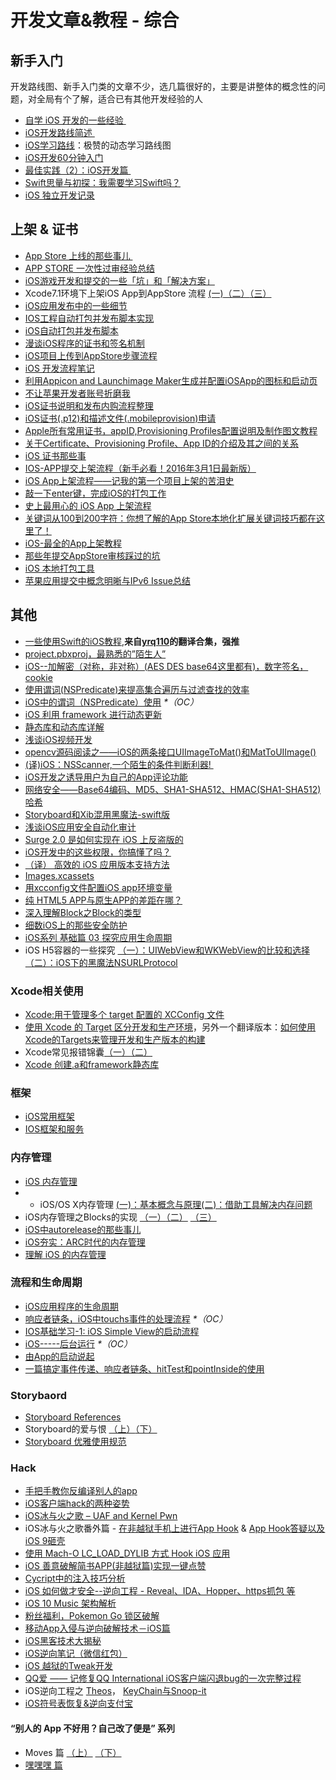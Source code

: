 # 开发文章&教程 - 综合
## 新手入门
开发路线图、新手入门类的文章不少，选几篇很好的，主要是讲整体的概念性的问题，对全局有个了解，适合已有其他开发经验的人
- [自学 iOS 开发的一些经验 ][1]
- [iOS开发路线简述 ][2]
- [iOS学习路线][3]：极赞的动态学习路线图
- [iOS开发60分钟入门][4]
- [最佳实践（2）：iOS开发篇 ][5]
- [Swift思量与初探：我需要学习Swift吗？][6]
- [iOS 独立开发记录][7]

## 上架 & 证书
- [App Store 上线的那些事儿 ][8]
- [APP STORE 一次性过审经验总结][9]
- [iOS游戏开发和提交的一些「坑」和「解决方案」][10]
- Xcode7.1环境下上架iOS App到AppStore 流程 [(一)][11][（二）][12][（三）][13]
- [iOS应用发布中的一些细节][14]
- [IOS工程自动打包并发布脚本实现][15]
- [iOS自动打包并发布脚本][16]
- [漫谈iOS程序的证书和签名机制][17]
- [iOS项目上传到AppStore步骤流程][18]
- [iOS 开发流程笔记][19]
- [利用Appicon and Launchimage Maker生成并配置iOSApp的图标和启动页][20]
- [不让苹果开发者账号折磨我][21]
- [iOS证书说明和发布内购流程整理][22]
- [iOS证书(.p12)和描述文件(.mobileprovision)申请][23]
- [Apple所有常用证书，appID,Provisioning Profiles配置说明及制作图文教程][24]
- [关于Certificate、Provisioning Profile、App ID的介绍及其之间的关系][25]
- [iOS 证书那些事][26]
- [IOS-APP提交上架流程（新手必看！2016年3月1日最新版）][27]
- [iOS App上架流程——记我的第一个项目上架的苦泪史][28]
- [敲一下enter键，完成iOS的打包工作][29]
- [史上最用心的 iOS App 上架流程][30]
- [关键词从100到200字符：你想了解的App Store本地化扩展关键词技巧都在这里了！][31]
- [iOS-最全的App上架教程][32]
- [那些年提交AppStore审核踩过的坑][33]
- [iOS 本地打包工具][34]
- [苹果应用提交中概念明晰与IPv6 Issue总结][35]

## 其他
- [一些使用Swift的iOS教程][36],**来自[yrq110][37]的翻译合集，强推**
- [project.pbxproj，最熟悉的”陌生人”][38]
- [iOS--加解密（对称，非对称）(AES DES base64这里都有)，数字签名，cookie][39]
- [使用谓词(NSPredicate)来提高集合遍历与过滤查找的效率][40]
- [iOS中的谓词（NSPredicate）使用][41] _\*（OC）_
- [iOS 利用 framework 进行动态更新][42]
- [静态库和动态库详解][43]
- [浅谈iOS视频开发][44]
- [opencv源码阅读之——iOS的两条接口UIImageToMat()和MatToUIImage()][45]
- [(译)iOS：NSScanner,一个陌生的条件判断利器! ][46]
- [iOS开发之诱导用户为自己的App评论功能][47]
- [网络安全——Base64编码、MD5、SHA1-SHA512、HMAC(SHA1-SHA512)哈希][48]
- [Storyboard和Xib混用黑魔法-swift版][49]
- [浅谈iOS应用安全自动化审计][50]
- [Surge 2.0 是如何实现在 iOS 上反盗版的][51]
- [iOS开发中的这些权限，你搞懂了吗？][52]
- [（译） 高效的 iOS 应用版本支持方法][53]
- [Images.xcassets][54]
- [用xcconfig文件配置iOS app环境变量][55]
- [纯 HTML5 APP与原生APP的差距在哪？][56]
- [深入理解Block之Block的类型][57]
- [细数iOS上的那些安全防护][58]
- [iOS系列 基础篇 03 探究应用生命周期][59]
- iOS H5容器的一些探究 [（一）：UIWebView和WKWebView的比较和选择][60][（二）：iOS下的黑魔法NSURLProtocol][61]

### Xcode相关使用
- [Xcode:用于管理多个 target 配置的 XCConfig 文件][62]
- [使用 Xcode 的 Target 区分开发和生产环境][63]，另外一个翻译版本：[如何使用Xcode的Targets来管理开发和生产版本的构建][64]
- Xcode常见报错锦囊[（一）][65][（二）][66]
- [Xcode 创建.a和framework静态库][67]

### 框架
- [iOS常用框架][68]
- [IOS框架和服务][69]

### 内存管理
- [iOS 内存管理][70]
- - iOS/OS X内存管理 [(一)：基本概念与原理][71][(二)：借助工具解决内存问题][72]
- iOS内存管理之Blocks的实现 [（一）][73][（二）][74] [（三）][75]
- [iOS中autorelease的那些事儿][76]
- [iOS夯实：ARC时代的内存管理][77]
- [理解 iOS 的内存管理][78]

### 流程和生命周期
- [iOS应用程序的生命周期][79]
- [响应者链条，iOS中touchs事件的处理流程][80] _\*（OC）_
- [IOS基础学习-1: iOS Simple View的启动流程][81]
- [iOS-----后台运行][82] _\*（OC）_
- [由App的启动说起][83]
- [一篇搞定事件传递、响应者链条、hitTest和pointInside的使用][84]

### Storybaord
- [Storyboard References][85]
- Storyboard的爱与恨 [（上）][86][（下）][87]
- [Storyboard 优雅使用规范][88]

### Hack
- [手把手教你反编译别人的app][89]
- [iOS客户端hack的两种姿势][90]
- [iOS冰与火之歌 – UAF and Kernel Pwn][91]
- iOS冰与火之歌番外篇 - [在非越狱手机上进行App Hook][92] & [App Hook答疑以及iOS 9砸壳][93]
- [使用 Mach-O LC\_LOAD\_DYLIB 方式 Hook iOS 应用][94]
- [iOS 善意破解简书APP(非越狱篇)实现一键点赞][95]
- [Cycript中的注入技巧分析][96]
- [iOS 如何做才安全--逆向工程  -  Reveal、IDA、Hopper、https抓包 等][97]
- [iOS 10 Music 架构解析][98]
- [粉丝福利，Pokemon Go 锁区破解][99]
- [移动App入侵与逆向破解技术－iOS篇][100]
- [iOS黑客技术大揭秘][101]
- [iOS逆向笔记（微信红包）][102]
- [iOS 越狱的Tweak开发][103]
- [QQ爱 —— 记修复QQ International iOS客户端闪退bug的一次完整过程][104]
- iOS逆向工程之 [Theos][105]， [KeyChain与Snoop-it][106]
- [iOS符号表恢复&逆向支付宝][107]

#### “别人的 App 不好用？自己改了便是” 系列
- Moves 篇 [（上）][108]  [（下）][109]
- [嘿嘿嘿 篇][110]

[1]:	http://limboy.me/ios/2014/12/31/learning-ios.html
[2]:	http://www.coderyi.com/archives/397
[3]:	http://ios.skyfox.org/route.html
[4]:	http://blog.csdn.net/a451493485/article/details/9364867
[5]:	http://ios.jobbole.com/81830/
[6]:	https://segmentfault.com/a/1190000004483254 "Swift思量与初探：我需要学习Swift吗？"
[7]:	http://azureyu.com/iOSDevRecord.html
[8]:	http://wiki.jikexueyuan.com/project/app-store-refused/
[9]:	http://pmjane.com/post/app-store-ci-xing-guo-shen-jing-yan-zong-jie
[10]:	http://wuzhiwei.net/ios_dev_trap_and_solution/ "iOS游戏开发和提交的一些「坑」和「解决方案」"
[11]:	http://www.cnblogs.com/ChinaKingKong/p/4957682.html "Xcode7.1环境下上架iOS App到AppStore 流程 (Part 一)"
[12]:	http://www.cnblogs.com/ChinaKingKong/p/4964549.html
[13]:	http://www.cnblogs.com/ChinaKingKong/p/4964745.html
[14]:	http://www.cnblogs.com/daiweilai/p/4974394.html "iOS应用发布中的一些细节"
[15]:	http://blog.nswebfrog.com/2013/02/18/ios-automation/ "IOS工程自动打包并发布脚本实现"
[16]:	http://liumh.com/2015/11/25/ios-auto-archive-ipa/ "iOS自动打包并发布脚本"
[17]:	http://www.pchou.info/ios/2015/12/14/ios-certification-and-code-sign.html "漫谈iOS程序的证书和签名机制"
[18]:	http://www.cnblogs.com/jgCho/p/5089481.html "iOS项目上传到AppStore步骤流程"
[19]:	https://github.com/leecade/ios-dev-flow
[20]:	http://www.cnblogs.com/lidongxu/p/5114355.html "利用Appicon and Launchimage Maker生成并配置iOSApp的图标和启动页"
[21]:	http://www.jianshu.com/p/cb6c5f1c972b "不让苹果开发者账号折磨我"
[22]:	https://zilaiyedaren.github.io/blog/iOS%E8%AF%81%E4%B9%A6%E8%AF%B4%E6%98%8E%E5%92%8C%E5%8F%91%E5%B8%83%E5%86%85%E8%B4%AD%E6%B5%81%E7%A8%8B%E6%95%B4%E7%90%86/ "iOS证书说明和发布内购流程整理"
[23]:	https://zilaiyedaren.github.io/blog/iOS%E8%AF%81%E4%B9%A6(.p12)%E5%92%8C%E6%8F%8F%E8%BF%B0%E6%96%87%E4%BB%B6(.mobileprovision)%E7%94%B3%E8%AF%B7/ "iOS证书(.p12)和描述文件(.mobileprovision)申请"
[24]:	https://zilaiyedaren.github.io/blog/Apple%E6%89%80%E6%9C%89%E5%B8%B8%E7%94%A8%E8%AF%81%E4%B9%A6%EF%BC%8CappID,Provisioning%20Profiles%E9%85%8D%E7%BD%AE%E8%AF%B4%E6%98%8E%E5%8F%8A%E5%88%B6%E4%BD%9C%E5%9B%BE%E6%96%87%E6%95%99%E7%A8%8B/ "Apple所有常用证书，appID,Provisioning Profiles配置说明及制作图文教程"
[25]:	https://zilaiyedaren.github.io/blog/%E5%85%B3%E4%BA%8ECertificate%E3%80%81Provisioning%20Profile%E3%80%81App%20ID%E7%9A%84%E4%BB%8B%E7%BB%8D%E5%8F%8A%E5%85%B6%E4%B9%8B%E9%97%B4%E7%9A%84%E5%85%B3%E7%B3%BB/ "关于Certificate、Provisioning Profile、App ID的介绍及其之间的关系"
[26]:	http://www.cnblogs.com/wangyang1213/p/5209119.html "iOS 证书那些事"
[27]:	http://www.cnblogs.com/BK-12345/p/5232633.html "IOS-APP提交上架流程（新手必看！2016年3月1日最新版）"
[28]:	http://blog.treney.com/index.php/archives/ToAppStore.html
[29]:	http://www.jianshu.com/p/a6cc6d9346ed "敲一下enter键，完成iOS的打包工作"
[30]:	http://ios.jobbole.com/84643/
[31]:	http://www.gupowang.com/app/4226.html
[32]:	http://www.jianshu.com/p/cea762105f7c "iOS-最全的App上架教程"
[33]:	http://www.jianshu.com/p/610f8c1938d2 "那些年提交AppStore审核踩过的坑"
[34]:	http://stonedu.site/2016/08/17/iOS-%E6%9C%AC%E5%9C%B0%E6%89%93%E5%8C%85%E5%B7%A5%E5%85%B7/ "iOS 本地打包工具"
[35]:	https://segmentfault.com/a/1190000006718251 "苹果应用提交中概念明晰与IPv6 Issue总结"
[36]:	https://yrq110.gitbooks.io/some_ios_tutorials_with_swift/content/
[37]:	https://github.com/yrq110 "yrq110"
[38]:	http://www.olinone.com/?p=215
[39]:	http://www.jianshu.com/p/ac841b772c7a "iOS--加解密（对称，非对称）(AES DES base64这里都有)，数字签名，cookie"
[40]:	http://segmentfault.com/a/1190000004238379 "使用谓词(NSPredicate)来提高集合遍历与过滤查找的效率"
[41]:	http://www.jianshu.com/p/88be28860cde "iOS中的谓词（NSPredicate）使用"
[42]:	http://yq.aliyun.com/articles/3024
[43]:	http://www.jianshu.com/p/c8366e4f9378 "iOS专题2:静态库和动态库详解"
[44]:	http://www.cnblogs.com/booksky/p/5213198.html "浅谈iOS视频开发"
[45]:	http://www.cnblogs.com/panxiaochun/p/5387743.html "opencv源码阅读之——iOS的两条接口UIImageToMat()和MatToUIImage()"
[46]:	http://www.jianshu.com/p/fbebd33d5b34 "[译] iOS：NSScanner,一个陌生的条件判断利器!"
[47]:	http://www.jianshu.com/p/31003629f97d "iOS开发之诱导用户为自己的App评论功能"
[48]:	http://www.cnblogs.com/mddblog/p/5512708.html "网络安全——Base64编码、MD5、SHA1-SHA512、HMAC(SHA1-SHA512)哈希"
[49]:	http://www.jianshu.com/p/24cc7f8cf06e "Storyboard和Xib混用黑魔法-swift版"
[50]:	https://security.tencent.com/index.php/blog/msg/105
[51]:	https://medium.com/@Blankwonder/surge-2-0-%E6%98%AF%E5%A6%82%E4%BD%95%E5%8F%8D%E7%9B%97%E7%89%88%E7%9A%84-c03d8a41c9de "Surge 2.0 是如何实现在 iOS 上反盗版的"
[52]:	http://www.jianshu.com/p/27e57922232b "iOS开发中的这些权限，你搞懂了吗？"
[53]:	https://github.com/DeadLion/gold-miner/blob/4600f3ff7dde9d61b877bd62ac5bfa44eca8c547/TODO/efficient-iOS-version-checking.md "[译] 高效的 iOS 应用版本支持方法"
[54]:	http://www.cnblogs.com/rainySue/p/Imagesxcassets.html "Images.xcassets"
[55]:	http://www.jianshu.com/p/9b8bc8351223 "用xcconfig文件配置iOS app环境变量"
[56]:	http://www.cnblogs.com/YangFuShun/p/5778746.html "纯 HTML5 APP与原生APP的差距在哪？"
[57]:	http://www.jianshu.com/p/0855b68d1c1d "深入理解Block之Block的类型"
[58]:	https://jaq.alibaba.com/community/art/show?articleid=486 "细数iOS上的那些安全防护"
[59]:	http://www.cnblogs.com/LonelyShadow/p/5816112.html "iOS系列 基础篇 03 探究应用生命周期"
[60]:	http://www.jianshu.com/p/84a6b1ac974a "iOS H5容器的一些探究（一）：UIWebView和WKWebView的比较和选择"
[61]:	http://www.jianshu.com/p/03ddcfe5ebd7 "iOS H5容器的一些探究（二）：iOS下的黑魔法NSURLProtocol"
[62]:	http://swift.gg/2015/12/01/xcode-xcconfig-files-for-managing-targets-configurations/ "Xcode:用于管理多个 target 配置的 XCConfig 文件"
[63]:	http://swift.gg/2016/04/22/using-xcode-targets/ "使用 Xcode 的 Target 区分开发和生产环境"
[64]:	http://mp.weixin.qq.com/s?__biz=MjM5OTM0MzIwMQ==&mid=2652546114&idx=1&sn=67e479d82e0d0a662b05082fe74f731b&scene=0#wechat_redirect
[65]:	http://www.jianshu.com/p/617ee322ab68 "Xcode常见报错锦囊"
[66]:	http://www.jianshu.com/p/8f0d003df4bd "Xcode常见报错锦囊（二）"
[67]:	http://www.jianshu.com/p/43d55ae49f59 "Xcode 创建.a和framework静态库"
[68]:	http://www.jianshu.com/p/e7fc525f342d
[69]:	http://www.cnblogs.com/jgCho/p/4960048.html "IOS框架和服务"
[70]:	http://www.cnblogs.com/huangjianwu/p/4962772.html "iOS 内存管理"
[71]:	http://www.jianshu.com/p/1928b54e1253 "iOS/OS X内存管理(一)：基本概念与原理"
[72]:	http://www.jianshu.com/p/09c5141d4531 "iOS/OS X内存管理(二)：借助工具解决内存问题"
[73]:	http://lastdays.cn/2016/02/23/blocks1/ "iOS内存管理之Blocks的实现（一）"
[74]:	http://lastdays.cn/2016/02/24/Blocks2/ "iOS内存管理之Blocks的实现（二）"
[75]:	http://lastdays.cn/2016/02/26/block3/ "iOS内存管理之Blocks的实现（三）"
[76]:	http://www.jianshu.com/p/5559bc15490d "iOS中autorelease的那些事儿"
[77]:	https://github.com/100mango/zen/blob/master/iOS%E5%A4%AF%E5%AE%9E%EF%BC%9AARC%E6%97%B6%E4%BB%A3%E7%9A%84%E5%86%85%E5%AD%98%E7%AE%A1%E7%90%86/#iOS%E5%A4%AF%E5%AE%9E%EF%BC%9AARC%E6%97%B6%E4%BB%A3%E7%9A%84%E5%86%85%E5%AD%98%E7%AE%A1%E7%90%86.md
[78]:	http://blog.devtang.com/2016/07/30/ios-memory-management/ "理解 iOS 的内存管理"
[79]:	http://www.jianshu.com/p/aa50e5350852?utm_campaign=maleskine&utm_content=note&utm_medium=writer_share&utm_source=weibo
[80]:	http://www.cnblogs.com/suqiankun/p/4944042.html "响应者链条，iOS中touchs事件的处理流程。"
[81]:	http://www.admin85.com/u/mobile/ios/9443.html "IOS基础学习-1: iOS Simple View的启动流程"
[82]:	http://www.cnblogs.com/congli0220/p/5019945.html "iOS-----后台运行"
[83]:	http://oncenote.com/2015/06/01/How-App-Launch/ "由App的启动说起"
[84]:	http://www.jianshu.com/p/2f664e71c527 "一篇搞定事件传递、响应者链条、hitTest和pointInside的使用"
[85]:	https://zilaiyedaren.github.io/blog/Storyboard-References/ "Storyboard References"
[86]:	http://shengpan.net/storyboard/ "Storyboard的爱与恨（上）"
[87]:	http://shengpan.net/storyboard2/ "Storyboard的爱与恨（下）"
[88]:	http://www.cocoachina.com/ios/20160714/17035.html
[89]:	http://www.jianshu.com/p/10873c5c1e08 "手把手教你反编译别人的app"
[90]:	http://drops.wooyun.org/mobile/12466
[91]:	http://drops.wooyun.org/tips/16681
[92]:	http://drops.wooyun.org/papers/12803
[93]:	http://drops.wooyun.org/papers/13824
[94]:	https://testerhome.com/topics/4536
[95]:	http://www.jianshu.com/p/ab8d6db22e0f "iOS 善意破解简书APP(非越狱篇)实现一键点赞"
[96]:	http://drops.wooyun.org/mobile/15794
[97]:	http://www.cnblogs.com/dahe007/p/5546990.html "iOS 如何做才安全--逆向工程  -  Reveal、IDA、Hopper、https抓包 等"
[98]:	http://mp.weixin.qq.com/s?__biz=MzIwMTYzMzcwOQ==&mid=2650948426&idx=1&sn=39660132831ca76f45c73c2c50ed47ed&scene=0#wechat_redirect
[99]:	http://mp.weixin.qq.com/s?__biz=MzIwMTYzMzcwOQ==&mid=2650948432&idx=1&sn=125742722bbbce53774199a587688088&scene=23&srcid=0709zU3q7iORL9rNWtADE4U0#rd
[100]:	http://mp.weixin.qq.com/s?__biz=MzA3NTYzODYzMg==&mid=2653577384&idx=1&sn=b44a9c9651bf09c5bea7e0337031c53c#rd
[101]:	http://www.cnblogs.com/bugly/p/5715971.html "【腾讯Bugly干货分享】iOS黑客技术大揭秘"
[102]:	https://zi.com/w/a?id=30a4Jo&wechatId=&object=article
[103]:	https://yohunl.com/ios-yue-yu-de-tweakkai-fa/ "iOS 越狱的Tweak开发"
[104]:	http://iosre.com/t/qq-qq-international-ios-bug/4653 "QQ爱 —— 记修复QQ International iOS客户端闪退bug的一次完整过程"
[105]:	http://www.cnblogs.com/ludashi/p/5714095.html "iOS逆向工程之Theos"
[106]:	http://www.cnblogs.com/ludashi/p/5808119.html "iOS逆向工程之KeyChain与Snoop-it"
[107]:	http://blog.imjun.net/2016/08/25/iOS%E7%AC%A6%E5%8F%B7%E8%A1%A8%E6%81%A2%E5%A4%8D-%E9%80%86%E5%90%91%E6%94%AF%E4%BB%98%E5%AE%9D/ "iOS符号表恢复&逆向支付宝"
[108]:	http://mp.weixin.qq.com/s?__biz=MzIwMTYzMzcwOQ==&mid=2650948304&idx=1&sn=f76e7b765a7fcabcb71d37052b46e489&scene=0#wechat_redirect
[109]:	http://mp.weixin.qq.com/s?__biz=MzIwMTYzMzcwOQ==&mid=2650948316&idx=1&sn=584f6c7fe9bf07a28985ffe53da4927e&scene=0#wechat_redirect
[110]:	https://mp.weixin.qq.com/s?__biz=MzIwMTYzMzcwOQ==&mid=2650948334&idx=1&sn=941d616d25ed16d967595e652e6c4d3b